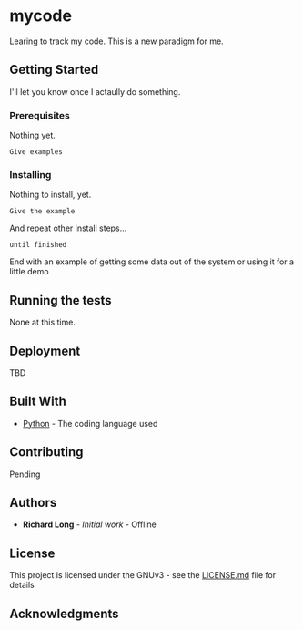 # mycode
Learing to track my code.  This is a new paradigm for me.
## Getting Started

I'll let you know once I actaully do something.

### Prerequisites

Nothing yet.

```
Give examples
```

### Installing

Nothing to install, yet.

```
Give the example
```

And repeat other install steps...

```
until finished
```

End with an example of getting some data out of the system or using it for a little demo

## Running the tests

None at this time.

## Deployment

TBD

## Built With

* [Python](https://www.python.org/) - The coding language used

## Contributing

Pending

## Authors

* **Richard Long** - *Initial work* - Offline

## License

This project is licensed under the GNUv3 - see the [LICENSE.md](LICENSE.md) file for details

## Acknowledgments
